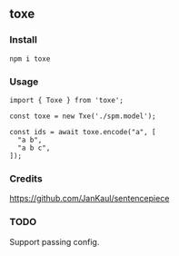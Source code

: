 ## toxe

### Install

```
npm i toxe
```

### Usage

```
import { Toxe } from 'toxe';

const toxe = new Txe('./spm.model');

const ids = await toxe.encode("a", [
  "a b",
  "a b c",
]);
```

### Credits

https://github.com/JanKaul/sentencepiece

### TODO

Support passing config.
